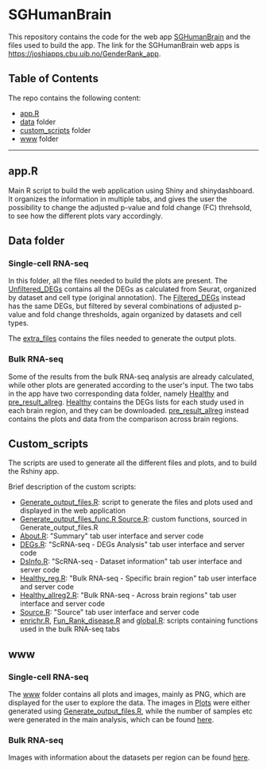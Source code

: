 # SGHumanBrain

This repository contains the code for the web app [SGHumanBrain](link) and the files used to build the app. The link for the SGHumanBrain web apps is https://joshiapps.cbu.uib.no/GenderRank_app. 


## Table of Contents

The repo contains the following content:
- [app.R](app.R)
- [data](data/) folder
- [custom_scripts](custom_scripts/) folder
- [www](www/) folder

----------------------------------------------------------------------------------------------------------

## app.R

Main R script to build the web application using Shiny and shinydashboard. It organizes the information in multiple tabs, and gives the user the possibility to change the adjusted p-value and fold change (FC) threhsold, to see how the different plots vary accordingly. 

## Data folder

### Single-cell RNA-seq
In this folder, all the files needed to build the plots are present. The [Unfiltered_DEGs](data/Unfiltered_DEGs/) contains all the DEGs as calculated from Seurat, organized by dataset and cell type (original annotation). The [Filtered_DEGs](data/Filtered_DEGs/) instead has the same DEGs, but filtered by several combinations of adjusted p-value and fold change thresholds, again organized by datasets and cell types. 

The [extra_files](data/extra_files/) contains the files needed to generate the output plots. 

### Bulk RNA-seq
Some of the results from the bulk RNA-seq analysis are already calculated, while other plots are generated according to the user's input. The two tabs in the app have two corresponding data folder, namely [Healthy](data/Healthy/) and [pre_result_allreg](data/pre_result_allreg/). [Healthy](data/Healthy/) contains the DEGs lists for each study used in each brain region, and they can be downloaded. [pre_result_allreg](data/pre_result_allreg/) instead contains the plots and data from the comparison across brain regions. 

## Custom_scripts

The scripts are used to generate all the different files and plots, and to build the Rshiny app. 

Brief description of the custom scripts:
- [Generate_output_files.R](custom_scripts/Generate_output_files.R): script to generate the files and plots used and displayed in the web application
- [Generate_output_files_func.R Source.R](custom_scripts/Generate_output_files_func.R): custom functions, sourced in Generate_output_files.R
- [About.R](custom_scripts/About.R): "Summary" tab user interface and server code
- [DEGs.R](custom_scripts/DEGs.R): "ScRNA-seq - DEGs Analysis" tab user interface and server code
- [DsInfo.R](custom_scripts/DsInfo.R): "ScRNA-seq - Dataset information" tab user interface and server code
- [Healthy_reg.R](custom_scripts/Healthy_reg.R): "Bulk RNA-seq - Specific brain region" tab user interface and server code
- [Healthy_allreg2.R](custom_scripts/Healthy_allreg2.R): "Bulk RNA-seq - Across brain regions" tab user interface and server code
- [Source.R](custom_scripts/Source.R): "Source" tab user interface and server code
- [enrichr.R](custom_scripts/enrichr.R), [Fun_Rank_disease.R](custom_scripts/Fun_Rank_disease.R) and [global.R](custom_scripts/global.R): scripts containing functions used in the bulk RNA-seq tabs

## www

### Single-cell RNA-seq
The [www](www/) folder contains all plots and images, mainly as PNG, which are displayed for the user to explore the data. The images in [Plots](wwww/Plots/) were either generated using [Generate_output_files.R](custom_scripts/Generate_output_files.R), while the number of samples etc were generated in the main analysis, which can be found [here](https://github.com/aurazelco/MSc_Thesis_scripts/tree/main/Suppl_files). 

### Bulk RNA-seq
Images with information about the datasets per region can be found [here](wwww/bulk/). 


